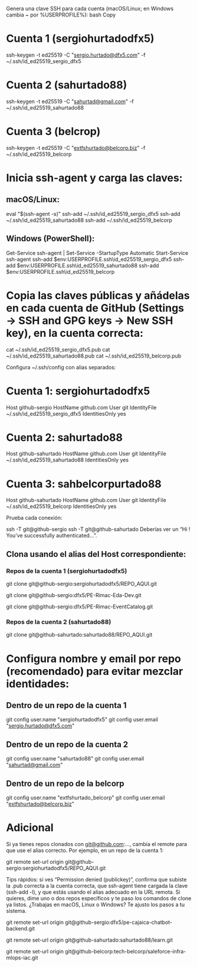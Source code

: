 Genera una clave SSH para cada cuenta (macOS/Linux; en Windows cambia ~ por %USERPROFILE%):
bash
Copy
# Cuenta 1 (sergiohurtadodfx5)
ssh-keygen -t ed25519 -C "sergio.hurtado@dfx5.com" -f ~/.ssh/id_ed25519_sergio_dfx5

# Cuenta 2 (sahurtado88)
ssh-keygen -t ed25519 -C "sahurtad@gmail.com" -f ~/.ssh/id_ed25519_sahurtado88

# Cuenta 3 (belcrop)
ssh-keygen -t ed25519 -C "extfshurtado@belcorp.biz" -f ~/.ssh/id_ed25519_belcorp

# Inicia ssh-agent y carga las claves:
## macOS/Linux:

eval "$(ssh-agent -s)"
ssh-add ~/.ssh/id_ed25519_sergio_dfx5
ssh-add ~/.ssh/id_ed25519_sahurtado88
ssh-add ~/.ssh/id_ed25519_belcorp

## Windows (PowerShell):

Get-Service ssh-agent | Set-Service -StartupType Automatic
Start-Service ssh-agent
ssh-add $env:USERPROFILE\.ssh\id_ed25519_sergio_dfx5
ssh-add $env:USERPROFILE\.ssh\id_ed25519_sahurtado88
ssh-add $env:USERPROFILE\.ssh\id_ed25519_belcorp

# Copia las claves públicas y añádelas en cada cuenta de GitHub (Settings → SSH and GPG keys → New SSH key), en la cuenta correcta:

cat ~/.ssh/id_ed25519_sergio_dfx5.pub
cat ~/.ssh/id_ed25519_sahurtado88.pub
cat ~/.ssh/id_ed25519_belcorp.pub


Configura ~/.ssh/config con alias separados:

# Cuenta 1: sergiohurtadodfx5
Host github-sergio
    HostName github.com
    User git
    IdentityFile ~/.ssh/id_ed25519_sergio_dfx5
    IdentitiesOnly yes

# Cuenta 2: sahurtado88
Host github-sahurtado
    HostName github.com
    User git
    IdentityFile ~/.ssh/id_ed25519_sahurtado88
    IdentitiesOnly yes

# Cuenta 3: sahbelcorpurtado88
Host github-sahurtado
    HostName github.com
    User git
    IdentityFile ~/.ssh/id_ed25519_belcorp
    IdentitiesOnly yes


Prueba cada conexión:

ssh -T git@github-sergio
ssh -T git@github-sahurtado
Deberías ver un “Hi ! You’ve successfully authenticated…”.

## Clona usando el alias del Host correspondiente:

### Repos de la cuenta 1 (sergiohurtadodfx5)
git clone git@github-sergio:sergiohurtadodfx5/REPO_AQUI.git

git clone git@github-sergio:dfx5/PE-Rimac-Eda-Dev.git

git clone git@github-sergio:dfx5/PE-Rimac-EventCatalog.git

### Repos de la cuenta 2 (sahurtado88)
git clone git@github-sahurtado:sahurtado88/REPO_AQUI.git


# Configura nombre y email por repo (recomendado) para evitar mezclar identidades:

## Dentro de un repo de la cuenta 1
git config user.name "sergiohurtadodfx5"
git config user.email "sergio.hurtado@dfx5.com"

##  Dentro de un repo de la cuenta 2
git config user.name "sahurtado88"
git config user.email "sahurtad@gmail.com"

##  Dentro de un repo de la belcorp
git config user.name "extfshurtado_belcorp"
git config user.email "extfshurtado@belcorp.biz"

# Adicional 

Si ya tienes repos clonados con git@github.com:..., cambia el remote para que use el alias correcto. Por ejemplo, en un repo de la cuenta 1:

git remote set-url origin git@github-sergio:sergiohurtadodfx5/REPO_AQUI.git

Tips rápidos: si ves “Permission denied (publickey)”, confirma que subiste la .pub correcta a la cuenta correcta, que ssh-agent tiene cargada la clave (ssh-add -l), y que estás usando el alias adecuado en la URL remota. Si quieres, dime uno o dos repos específicos y te paso los comandos de clone ya listos. ¿Trabajas en macOS, Linux o Windows? Te ajusto los pasos a tu sistema.

git remote set-url origin git@github-sergio:dfx5/pe-cajaica-chatbot-backend.git

git remote set-url origin git@github-sahurtado:sahurtado88/learn.git

git remote set-url origin git@github-belcorp:tech-belcorp/saleforce-infra-mlops-iac.git

